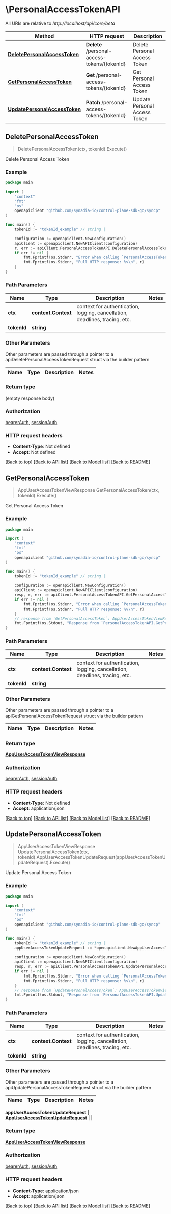 # \PersonalAccessTokenAPI

All URIs are relative to *http://localhost/api/core/beta*

Method | HTTP request | Description
------------- | ------------- | -------------
[**DeletePersonalAccessToken**](PersonalAccessTokenAPI.md#DeletePersonalAccessToken) | **Delete** /personal-access-tokens/{tokenId} | Delete Personal Access Token
[**GetPersonalAccessToken**](PersonalAccessTokenAPI.md#GetPersonalAccessToken) | **Get** /personal-access-tokens/{tokenId} | Get Personal Access Token
[**UpdatePersonalAccessToken**](PersonalAccessTokenAPI.md#UpdatePersonalAccessToken) | **Patch** /personal-access-tokens/{tokenId} | Update Personal Access Token



## DeletePersonalAccessToken

> DeletePersonalAccessToken(ctx, tokenId).Execute()

Delete Personal Access Token



### Example

```go
package main

import (
    "context"
    "fmt"
    "os"
    openapiclient "github.com/synadia-io/control-plane-sdk-go/syncp"
)

func main() {
    tokenId := "tokenId_example" // string | 

    configuration := openapiclient.NewConfiguration()
    apiClient := openapiclient.NewAPIClient(configuration)
    r, err := apiClient.PersonalAccessTokenAPI.DeletePersonalAccessToken(context.Background(), tokenId).Execute()
    if err != nil {
        fmt.Fprintf(os.Stderr, "Error when calling `PersonalAccessTokenAPI.DeletePersonalAccessToken``: %v\n", err)
        fmt.Fprintf(os.Stderr, "Full HTTP response: %v\n", r)
    }
}
```

### Path Parameters


Name | Type | Description  | Notes
------------- | ------------- | ------------- | -------------
**ctx** | **context.Context** | context for authentication, logging, cancellation, deadlines, tracing, etc.
**tokenId** | **string** |  | 

### Other Parameters

Other parameters are passed through a pointer to a apiDeletePersonalAccessTokenRequest struct via the builder pattern


Name | Type | Description  | Notes
------------- | ------------- | ------------- | -------------


### Return type

 (empty response body)

### Authorization

[bearerAuth](../README.md#bearerAuth), [sessionAuth](../README.md#sessionAuth)

### HTTP request headers

- **Content-Type**: Not defined
- **Accept**: Not defined

[[Back to top]](#) [[Back to API list]](../README.md#documentation-for-api-endpoints)
[[Back to Model list]](../README.md#documentation-for-models)
[[Back to README]](../README.md)


## GetPersonalAccessToken

> AppUserAccessTokenViewResponse GetPersonalAccessToken(ctx, tokenId).Execute()

Get Personal Access Token



### Example

```go
package main

import (
    "context"
    "fmt"
    "os"
    openapiclient "github.com/synadia-io/control-plane-sdk-go/syncp"
)

func main() {
    tokenId := "tokenId_example" // string | 

    configuration := openapiclient.NewConfiguration()
    apiClient := openapiclient.NewAPIClient(configuration)
    resp, r, err := apiClient.PersonalAccessTokenAPI.GetPersonalAccessToken(context.Background(), tokenId).Execute()
    if err != nil {
        fmt.Fprintf(os.Stderr, "Error when calling `PersonalAccessTokenAPI.GetPersonalAccessToken``: %v\n", err)
        fmt.Fprintf(os.Stderr, "Full HTTP response: %v\n", r)
    }
    // response from `GetPersonalAccessToken`: AppUserAccessTokenViewResponse
    fmt.Fprintf(os.Stdout, "Response from `PersonalAccessTokenAPI.GetPersonalAccessToken`: %v\n", resp)
}
```

### Path Parameters


Name | Type | Description  | Notes
------------- | ------------- | ------------- | -------------
**ctx** | **context.Context** | context for authentication, logging, cancellation, deadlines, tracing, etc.
**tokenId** | **string** |  | 

### Other Parameters

Other parameters are passed through a pointer to a apiGetPersonalAccessTokenRequest struct via the builder pattern


Name | Type | Description  | Notes
------------- | ------------- | ------------- | -------------


### Return type

[**AppUserAccessTokenViewResponse**](AppUserAccessTokenViewResponse.md)

### Authorization

[bearerAuth](../README.md#bearerAuth), [sessionAuth](../README.md#sessionAuth)

### HTTP request headers

- **Content-Type**: Not defined
- **Accept**: application/json

[[Back to top]](#) [[Back to API list]](../README.md#documentation-for-api-endpoints)
[[Back to Model list]](../README.md#documentation-for-models)
[[Back to README]](../README.md)


## UpdatePersonalAccessToken

> AppUserAccessTokenViewResponse UpdatePersonalAccessToken(ctx, tokenId).AppUserAccessTokenUpdateRequest(appUserAccessTokenUpdateRequest).Execute()

Update Personal Access Token



### Example

```go
package main

import (
    "context"
    "fmt"
    "os"
    openapiclient "github.com/synadia-io/control-plane-sdk-go/syncp"
)

func main() {
    tokenId := "tokenId_example" // string | 
    appUserAccessTokenUpdateRequest := *openapiclient.NewAppUserAccessTokenUpdateRequest() // AppUserAccessTokenUpdateRequest |  (optional)

    configuration := openapiclient.NewConfiguration()
    apiClient := openapiclient.NewAPIClient(configuration)
    resp, r, err := apiClient.PersonalAccessTokenAPI.UpdatePersonalAccessToken(context.Background(), tokenId).AppUserAccessTokenUpdateRequest(appUserAccessTokenUpdateRequest).Execute()
    if err != nil {
        fmt.Fprintf(os.Stderr, "Error when calling `PersonalAccessTokenAPI.UpdatePersonalAccessToken``: %v\n", err)
        fmt.Fprintf(os.Stderr, "Full HTTP response: %v\n", r)
    }
    // response from `UpdatePersonalAccessToken`: AppUserAccessTokenViewResponse
    fmt.Fprintf(os.Stdout, "Response from `PersonalAccessTokenAPI.UpdatePersonalAccessToken`: %v\n", resp)
}
```

### Path Parameters


Name | Type | Description  | Notes
------------- | ------------- | ------------- | -------------
**ctx** | **context.Context** | context for authentication, logging, cancellation, deadlines, tracing, etc.
**tokenId** | **string** |  | 

### Other Parameters

Other parameters are passed through a pointer to a apiUpdatePersonalAccessTokenRequest struct via the builder pattern


Name | Type | Description  | Notes
------------- | ------------- | ------------- | -------------

 **appUserAccessTokenUpdateRequest** | [**AppUserAccessTokenUpdateRequest**](AppUserAccessTokenUpdateRequest.md) |  | 

### Return type

[**AppUserAccessTokenViewResponse**](AppUserAccessTokenViewResponse.md)

### Authorization

[bearerAuth](../README.md#bearerAuth), [sessionAuth](../README.md#sessionAuth)

### HTTP request headers

- **Content-Type**: application/json
- **Accept**: application/json

[[Back to top]](#) [[Back to API list]](../README.md#documentation-for-api-endpoints)
[[Back to Model list]](../README.md#documentation-for-models)
[[Back to README]](../README.md)

